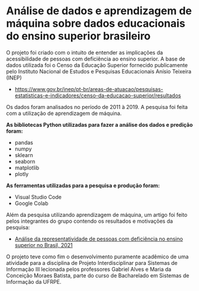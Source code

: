 # Análise de dados e aprendizagem de máquina sobre dados educacionais do ensino superior brasileiro

O projeto foi criado com o intuito de entender as implicações da acessibilidade de pessoas com deficiência ao ensino superior. A base de dados utilizada foi o Censo da Educação Superior fornecido publicamente pelo Instituto Nacional de Estudos e Pesquisas Educacionais Anísio Teixeira (INEP)

- https://www.gov.br/inep/pt-br/areas-de-atuacao/pesquisas-estatisticas-e-indicadores/censo-da-educacao-superior/resultados

Os dados foram analisados no período de 2011 à 2019. A pesquisa foi feita com a utilização de aprendizagem de máquina. 

**As bibliotecas Python utilizadas para fazer a análise dos dados e predição foram:**

- pandas
- numpy
- sklearn
- seaborn
- matplotlib
- plotly

**As ferramentas utilizadas para a pesquisa e produção foram:**

- Visual Studio Code
- Google Colab

Além da pesquisa utilizando aprendizagem de máquina, um artigo foi feito pelos integrantes do grupo contendo os resultados e motivações da pesquisa:

- [Análise da representatividade de pessoas com deficiência no ensino superior no Brasil, 2021](https://docs.google.com/document/d/1jLJUUasW29MLZDD6WfwRX_RaZInx2Wb40ybiqV_G50g/edit?usp=sharing)

O projeto teve como fim o desenvolvimento puramente acadêmico de uma atividade para a disciplina de Projeto Interdisciplinar para Sistemas de Informação III lecionada pelos professores Gabriel Alves e Maria da Conceição Moraes Batista, parte do curso de Bacharelado em Sistemas de Informação da UFRPE.
